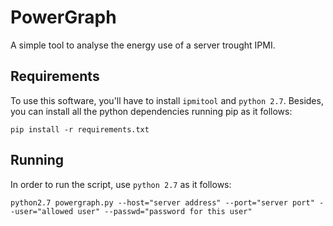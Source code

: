 # PowerGraph

A simple tool to analyse the energy use of a server trought IPMI.

## Requirements
To use this software, you'll have to install ```ipmitool``` and ```python 2.7```.
Besides, you can install all the python dependencies running pip as it follows:

```
pip install -r requirements.txt
```

## Running
In order to run the script, use ```python 2.7``` as it follows:

```
python2.7 powergraph.py --host="server address" --port="server port" --user="allowed user" --passwd="password for this user"
```
